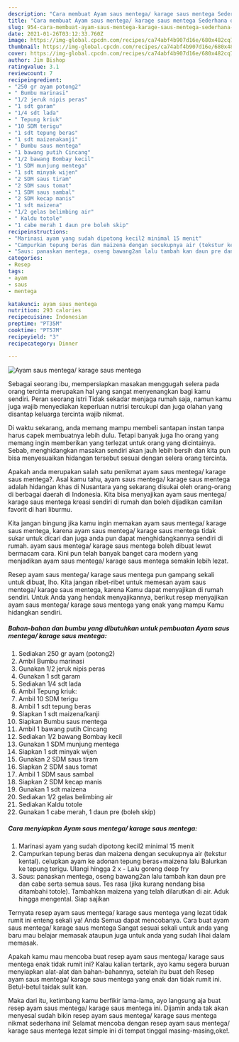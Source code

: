 ```yaml
---
description: "Cara membuat Ayam saus mentega/ karage saus mentega Sederhana dan Mudah Dibuat"
title: "Cara membuat Ayam saus mentega/ karage saus mentega Sederhana dan Mudah Dibuat"
slug: 954-cara-membuat-ayam-saus-mentega-karage-saus-mentega-sederhana-dan-mudah-dibuat
date: 2021-01-26T03:12:33.760Z
image: https://img-global.cpcdn.com/recipes/ca74abf4b907d16e/680x482cq70/ayam-saus-mentega-karage-saus-mentega-foto-resep-utama.jpg
thumbnail: https://img-global.cpcdn.com/recipes/ca74abf4b907d16e/680x482cq70/ayam-saus-mentega-karage-saus-mentega-foto-resep-utama.jpg
cover: https://img-global.cpcdn.com/recipes/ca74abf4b907d16e/680x482cq70/ayam-saus-mentega-karage-saus-mentega-foto-resep-utama.jpg
author: Jim Bishop
ratingvalue: 3.1
reviewcount: 7
recipeingredient:
- "250 gr ayam potong2"
- " Bumbu marinasi"
- "1/2 jeruk nipis peras"
- "1 sdt garam"
- "1/4 sdt lada"
- " Tepung kriuk"
- "10 SDM terigu"
- "1 sdt tepung beras"
- "1 sdt maizenakanji"
- " Bumbu saus mentega"
- "1 bawang putih Cincang"
- "1/2 bawang Bombay kecil"
- "1 SDM munjung mentega"
- "1 sdt minyak wijen"
- "2 SDM saus tiram"
- "2 SDM saus tomat"
- "1 SDM saus sambal"
- "2 SDM kecap manis"
- "1 sdt maizena"
- "1/2 gelas belimbing air"
- " Kaldu totole"
- "1 cabe merah 1 daun pre boleh skip"
recipeinstructions:
- "Marinasi ayam yang sudah dipotong kecil2 minimal 15 menit"
- "Campurkan tepung beras dan maizena dengan secukupnya air (tekstur kental). celupkan ayam ke adonan tepung beras+maizena lalu Balurkan ke tepung terigu. Ulangi hingga 2 x Lalu goreng deep fry"
- "Saus: panaskan mentega, oseng bawang2an lalu tambah kan daun pre dan cabe serta semua saus. Tes rasa (jika kurang nendang bisa ditambahi totole). Tambahkan maizena yang telah dilarutkan di air. Aduk hingga mengental. Siap sajikan"
categories:
- Resep
tags:
- ayam
- saus
- mentega

katakunci: ayam saus mentega 
nutrition: 293 calories
recipecuisine: Indonesian
preptime: "PT35M"
cooktime: "PT57M"
recipeyield: "3"
recipecategory: Dinner

---
```



![Ayam saus mentega/ karage saus mentega](https://img-global.cpcdn.com/recipes/ca74abf4b907d16e/680x482cq70/ayam-saus-mentega-karage-saus-mentega-foto-resep-utama.jpg)

Sebagai seorang ibu, mempersiapkan masakan menggugah selera pada orang tercinta merupakan hal yang sangat menyenangkan bagi kamu sendiri. Peran seorang istri Tidak sekadar menjaga rumah saja, namun kamu juga wajib menyediakan keperluan nutrisi tercukupi dan juga olahan yang disantap keluarga tercinta wajib nikmat.

Di waktu  sekarang, anda memang mampu membeli santapan instan tanpa harus capek membuatnya lebih dulu. Tetapi banyak juga lho orang yang memang ingin memberikan yang terlezat untuk orang yang dicintainya. Sebab, menghidangkan masakan sendiri akan jauh lebih bersih dan kita pun bisa menyesuaikan hidangan tersebut sesuai dengan selera orang tercinta. 



Apakah anda merupakan salah satu penikmat ayam saus mentega/ karage saus mentega?. Asal kamu tahu, ayam saus mentega/ karage saus mentega adalah hidangan khas di Nusantara yang sekarang disukai oleh orang-orang di berbagai daerah di Indonesia. Kita bisa menyajikan ayam saus mentega/ karage saus mentega kreasi sendiri di rumah dan boleh dijadikan camilan favorit di hari liburmu.

Kita jangan bingung jika kamu ingin memakan ayam saus mentega/ karage saus mentega, karena ayam saus mentega/ karage saus mentega tidak sukar untuk dicari dan juga anda pun dapat menghidangkannya sendiri di rumah. ayam saus mentega/ karage saus mentega boleh dibuat lewat bermacam cara. Kini pun telah banyak banget cara modern yang menjadikan ayam saus mentega/ karage saus mentega semakin lebih lezat.

Resep ayam saus mentega/ karage saus mentega pun gampang sekali untuk dibuat, lho. Kita jangan ribet-ribet untuk memesan ayam saus mentega/ karage saus mentega, karena Kamu dapat menyajikan di rumah sendiri. Untuk Anda yang hendak menyajikannya, berikut resep menyajikan ayam saus mentega/ karage saus mentega yang enak yang mampu Kamu hidangkan sendiri.

<!--inarticleads1-->

##### Bahan-bahan dan bumbu yang dibutuhkan untuk pembuatan Ayam saus mentega/ karage saus mentega:

1. Sediakan 250 gr ayam (potong2)
1. Ambil  Bumbu marinasi
1. Gunakan 1/2 jeruk nipis peras
1. Gunakan 1 sdt garam
1. Sediakan 1/4 sdt lada
1. Ambil  Tepung kriuk:
1. Ambil 10 SDM terigu
1. Ambil 1 sdt tepung beras
1. Siapkan 1 sdt maizena/kanji
1. Siapkan  Bumbu saus mentega
1. Ambil 1 bawang putih Cincang
1. Sediakan 1/2 bawang Bombay kecil
1. Gunakan 1 SDM munjung mentega
1. Siapkan 1 sdt minyak wijen
1. Gunakan 2 SDM saus tiram
1. Siapkan 2 SDM saus tomat
1. Ambil 1 SDM saus sambal
1. Siapkan 2 SDM kecap manis
1. Gunakan 1 sdt maizena
1. Sediakan 1/2 gelas belimbing air
1. Sediakan  Kaldu totole
1. Gunakan 1 cabe merah, 1 daun pre (boleh skip)




<!--inarticleads2-->

##### Cara menyiapkan Ayam saus mentega/ karage saus mentega:

1. Marinasi ayam yang sudah dipotong kecil2 minimal 15 menit
1. Campurkan tepung beras dan maizena dengan secukupnya air (tekstur kental). celupkan ayam ke adonan tepung beras+maizena lalu Balurkan ke tepung terigu. Ulangi hingga 2 x - Lalu goreng deep fry
1. Saus: panaskan mentega, oseng bawang2an lalu tambah kan daun pre dan cabe serta semua saus. Tes rasa (jika kurang nendang bisa ditambahi totole). Tambahkan maizena yang telah dilarutkan di air. Aduk hingga mengental. Siap sajikan




Ternyata resep ayam saus mentega/ karage saus mentega yang lezat tidak rumit ini enteng sekali ya! Anda Semua dapat mencobanya. Cara buat ayam saus mentega/ karage saus mentega Sangat sesuai sekali untuk anda yang baru mau belajar memasak ataupun juga untuk anda yang sudah lihai dalam memasak.

Apakah kamu mau mencoba buat resep ayam saus mentega/ karage saus mentega enak tidak rumit ini? Kalau kalian tertarik, ayo kamu segera buruan menyiapkan alat-alat dan bahan-bahannya, setelah itu buat deh Resep ayam saus mentega/ karage saus mentega yang enak dan tidak rumit ini. Betul-betul taidak sulit kan. 

Maka dari itu, ketimbang kamu berfikir lama-lama, ayo langsung aja buat resep ayam saus mentega/ karage saus mentega ini. Dijamin anda tak akan menyesal sudah bikin resep ayam saus mentega/ karage saus mentega nikmat sederhana ini! Selamat mencoba dengan resep ayam saus mentega/ karage saus mentega lezat simple ini di tempat tinggal masing-masing,oke!.

